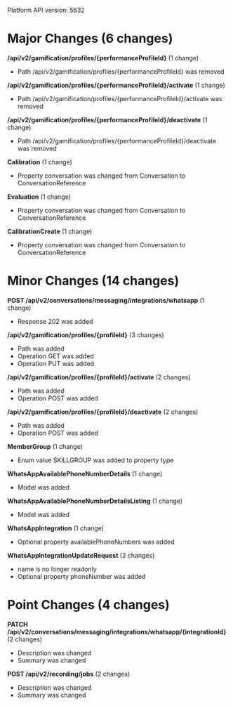 Platform API version: 5632


# Major Changes (6 changes)

**/api/v2/gamification/profiles/{performanceProfileId}** (1 change)

* Path /api/v2/gamification/profiles/{performanceProfileId} was removed

**/api/v2/gamification/profiles/{performanceProfileId}/activate** (1 change)

* Path /api/v2/gamification/profiles/{performanceProfileId}/activate was removed

**/api/v2/gamification/profiles/{performanceProfileId}/deactivate** (1 change)

* Path /api/v2/gamification/profiles/{performanceProfileId}/deactivate was removed

**Calibration** (1 change)

* Property conversation was changed from Conversation to ConversationReference

**Evaluation** (1 change)

* Property conversation was changed from Conversation to ConversationReference

**CalibrationCreate** (1 change)

* Property conversation was changed from Conversation to ConversationReference


# Minor Changes (14 changes)

**POST /api/v2/conversations/messaging/integrations/whatsapp** (1 change)

* Response 202 was added

**/api/v2/gamification/profiles/{profileId}** (3 changes)

* Path was added
* Operation GET was added
* Operation PUT was added

**/api/v2/gamification/profiles/{profileId}/activate** (2 changes)

* Path was added
* Operation POST was added

**/api/v2/gamification/profiles/{profileId}/deactivate** (2 changes)

* Path was added
* Operation POST was added

**MemberGroup** (1 change)

* Enum value SKILLGROUP was added to property type

**WhatsAppAvailablePhoneNumberDetails** (1 change)

* Model was added

**WhatsAppAvailablePhoneNumberDetailsListing** (1 change)

* Model was added

**WhatsAppIntegration** (1 change)

* Optional property availablePhoneNumbers was added

**WhatsAppIntegrationUpdateRequest** (2 changes)

* name is no longer readonly
* Optional property phoneNumber was added


# Point Changes (4 changes)

**PATCH /api/v2/conversations/messaging/integrations/whatsapp/{integrationId}** (2 changes)

* Description was changed
* Summary was changed

**POST /api/v2/recording/jobs** (2 changes)

* Description was changed
* Summary was changed
